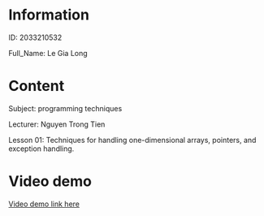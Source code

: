 # Information
   ID: 2033210532
   
   Full_Name: Le Gia Long

# Content
   Subject: programming techniques
   
   Lecturer: Nguyen Trong Tien
   
   Lesson 01: Techniques for handling one-dimensional arrays, pointers, and exception handling.

# Video demo

[Video demo link here](https://drive.google.com/file/d/117uhZnp6YgCKyHrLuN8XjritXMiWi98I/view?usp=sharing)
